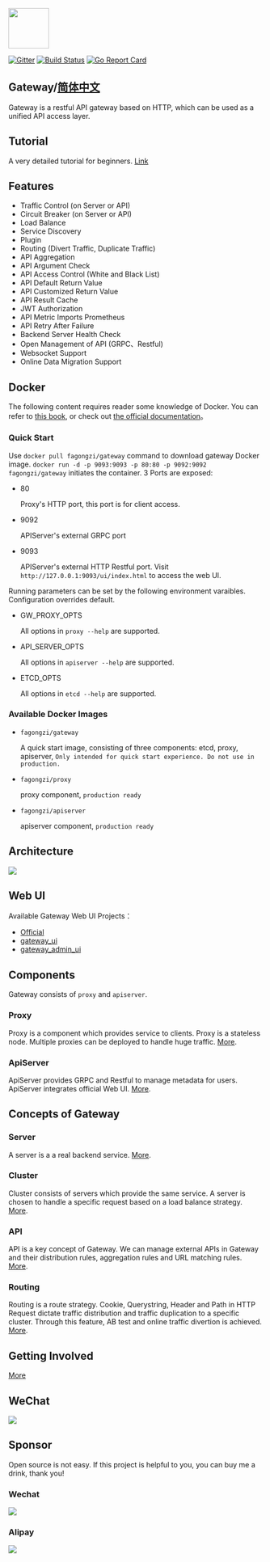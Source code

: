 <img src="./images/logo.png" height=80></img>

[![Gitter](https://badges.gitter.im/fagongzi/gateway.svg)](https://gitter.im/fagongzi/gateway?utm_source=badge&utm_medium=badge&utm_campaign=pr-badge)
[![Build Status](https://api.travis-ci.org/fagongzi/gateway.svg)](https://travis-ci.org/fagongzi/gateway)
[![Go Report Card](https://goreportcard.com/badge/github.com/fagongzi/gateway)](https://goreportcard.com/report/github.com/fagongzi/gateway)

Gateway/[简体中文](README_CN.md)
-------
Gateway is a restful API gateway based on HTTP, which can be used as a unified API access layer.

## Tutorial
A very detailed tutorial for beginners. [Link](./docs/tutorial.md)

## Features
* Traffic Control (on Server or API)
* Circuit Breaker (on Server or API)
* Load Balance
* Service Discovery
* Plugin
* Routing (Divert Traffic, Duplicate Traffic)
* API Aggregation
* API Argument Check
* API Access Control (White and Black List)
* API Default Return Value
* API Customized Return Value
* API Result Cache
* JWT Authorization
* API Metric Imports Prometheus
* API Retry After Failure
* Backend Server Health Check
* Open Management of API (GRPC、Restful)
* Websocket Support
* Online Data Migration Support

## Docker

The following content requires reader some knowledge of Docker. You can refer to [this book][2], or check out [the official documentation][1]。

### Quick Start
Use `docker pull fagongzi/gateway` command to download gateway Docker image.
`docker run -d -p 9093:9093 -p 80:80 -p 9092:9092 fagongzi/gateway` initiates the container. 3 Ports are exposed:

* 80

  Proxy's HTTP port, this port is for client access.

* 9092

  APIServer's external GRPC port

* 9093

  APIServer's external HTTP Restful port. Visit `http://127.0.0.1:9093/ui/index.html` to access the web UI.

Running parameters can be set by the following environment varaibles. Configuration overrides default.

- GW_PROXY_OPTS

   All options in `proxy --help` are supported.

- API_SERVER_OPTS

   All options in `apiserver --help` are supported.

- ETCD_OPTS

   All options in `etcd --help` are supported.

### Available Docker Images

* `fagongzi/gateway`

   A quick start image, consisting of three components: etcd, proxy, apiserver, `Only intended for quick start experience. Do not use in production.`

* `fagongzi/proxy`

   proxy component, `production ready`

* `fagongzi/apiserver`

   apiserver component, `production ready`

## Architecture
![](./images/arch.png)

## Web UI
Available Gateway Web UI Projects：
* [Official](https://github.com/fagongzi/gateway-ui-vue)
* [gateway_ui](https://github.com/archfish/gateway_ui)
* [gateway_admin_ui](https://github.com/wilehos/gateway_admin_ui)

## Components
Gateway consists of `proxy` and `apiserver`.

### Proxy
Proxy is a component which provides service to clients. Proxy is a stateless node. Multiple proxies can be deployed to handle huge traffic.
[More](./docs/proxy.md).

### ApiServer
ApiServer provides GRPC and Restful to manage metadata for users. ApiServer integrates  official Web UI. 
[More](./docs/apiserver.md).

## Concepts of Gateway
### Server
A server is a a real backend service.
[More](./docs/server.md).

### Cluster
Cluster consists of servers which provide the same service. A server is chosen to handle a specific request based on a load balance strategy.
[More](./docs/cluster.md).

### API
API is a key concept of Gateway. We can manage external APIs in Gateway and their distribution rules, aggregation rules and URL matching rules.
[More](./docs/api.md).

### Routing
Routing is a route strategy. Cookie, Querystring, Header and Path in HTTP Request dictate traffic distribution and traffic duplication to a specific cluster. Through this feature, AB test and online traffic divertion is achieved.
[More](./docs/routing.md).

## Getting Involved
[More](./docs/build.md)

## WeChat
![](./images/qr.jpg)

## Sponsor
Open source is not easy. If this project is helpful to you, you can buy me a drink, thank you!
### Wechat
![](/images/wechat.png)

### Alipay
![](/images/alipay.jpg)

[1]: https://docs.docker.com/ "Docker Documentation"
[2]: https://github.com/yeasy/docker_practice "docker_practice"
